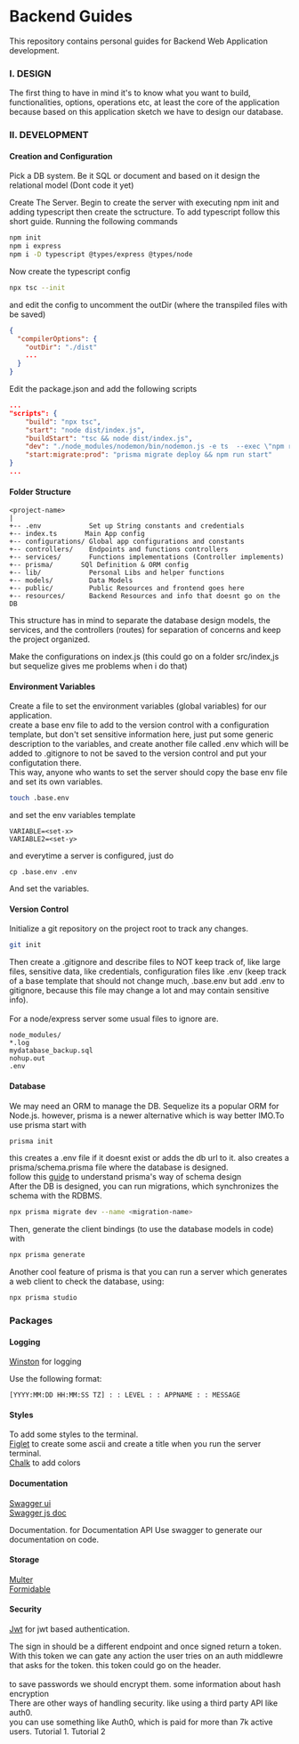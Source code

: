 # Backend Guides

This repository contains personal guides for Backend Web Application development.

### I. DESIGN

The first thing to have in mind it's to know what you want to build, functionalities, options, operations etc, at least the core of the application because based on this application sketch we have to design our database.

### II. DEVELOPMENT

#### Creation and Configuration
Pick a DB system. Be it SQL or document and based on it design the relational model (Dont code it yet)

Create The Server. Begin to create the server with executing npm init and adding typescript then create the sctructure. To add typescript follow this short guide. Running the following commands

```sh
npm init
npm i express
npm i -D typescript @types/express @types/node
```

Now create the typescript config
```sh
npx tsc --init
```
and edit the config to uncomment the outDir (where the transpiled files with be saved)
```json
{
  "compilerOptions": {
    "outDir": "./dist"
    ...
  }
}
```

Edit the package.json and add the following scripts
```json
...
"scripts": {
    "build": "npx tsc",
    "start": "node dist/index.js",
    "buildStart": "tsc && node dist/index.js",
    "dev": "./node_modules/nodemon/bin/nodemon.js -e ts  --exec \"npm run buildStart\"",
    "start:migrate:prod": "prisma migrate deploy && npm run start"
}
...
```
#### Folder Structure

```
<project-name>
|
+-- .env            Set up String constants and credentials
+-- index.ts       Main App config
+-- configurations/ Global app configurations and constants
+-- controllers/    Endpoints and functions controllers
+-- services/       Functions implementations (Controller implements)
+-- prisma/       SQl Definition & ORM config
+-- lib/            Personal Libs and helper functions
+-- models/         Data Models
+-- public/         Public Resources and frontend goes here
+-- resources/      Backend Resources and info that doesnt go on the DB
```

This structure has in mind to separate the database design models, the services, and the controllers (routes) for separation of concerns and keep the project organized.

Make the configurations on index.js (this could go on a folder src/index,js but sequelize gives me problems when i do that)

#### Environment Variables
Create a file to set the environment variables (global variables) for our application. <br>
create a base env file to add to the version control with a configuration template, but don't set sensitive information here, just put some generic description to the variables, and create another file called .env which will be added to .gitignore to not be saved to the version control and put your configutation there.<br>
This way, anyone who wants to set the server should copy the base env file and set its own variables.
```sh
touch .base.env
```
and set the env variables template
```
VARIABLE=<set-x>
VARIABLE2=<set-y>
```
and everytime a server is configured, just do
```
cp .base.env .env
```
And set the variables.

#### Version Control
Initialize a git repository on the project root to track any changes.
```sh
git init
```
Then create a .gitignore and describe files to NOT keep track of, like large files, sensitive data, like credentials, configuration files like .env (keep track of a base template that should not change much, .base.env but add .env to gitignore, because this file may change a lot and may contain sensitive info).<br>
<br>
For a node/express server some usual files to ignore are.
```
node_modules/
*.log
mydatabase_backup.sql
nohup.out
.env
```

#### Database
We may need an ORM to manage the DB. Sequelize its a popular ORM for Node.js. however, prisma is a newer alternative which is way better IMO.To use prisma start with
```sh
prisma init
```
this creates a .env file if it doesnt exist or adds the db url to it. also creates a prisma/schema.prisma file where the database is designed. <br>
follow this [guide]() to understand prisma's way of schema design<br>
After the DB is designed, you can run  migrations, which synchronizes the schema with the RDBMS.
```sh
npx prisma migrate dev --name <migration-name>
```

Then, generate the client bindings (to use the database models in code) with
```sh
npx prisma generate
```
Another cool feature of prisma is that you can run a server which generates a web client to check the database, using:
```sh
npx prisma studio
```

### Packages

#### Logging
[Winston](https://www.npmjs.com/package/winston) for logging

Use the following format:
```
[YYYY:MM:DD HH:MM:SS TZ] : : LEVEL : : APPNAME : : MESSAGE
```

#### Styles
To add some styles to the terminal. <br>
[Figlet](https://www.npmjs.com/package/figlet) to create some ascii and create a title when you run the server terminal.<br>
[Chalk](https://www.npmjs.com/package/chalk) to add colors

#### Documentation

[Swagger ui](https://www.npmjs.com/package/swagger-ui-express) <br>
[Swagger js doc](https://github.com/Surnet/swagger-jsdoc) <br>

Documentation. for Documentation API Use swagger to generate our documentation on code.

#### Storage
[Multer](https://www.npmjs.com/package/multer) <br>
[Formidable](https://www.npmjs.com/package/formidable) <br>

#### Security
[Jwt](https://www.npmjs.com/package/jsonwebtoken) for jwt based authentication. <br>

The sign in should be a different endpoint and once signed return a token. <br>
With this token we can gate any action the user tries on an auth middlewre that asks for the token. this token could go on the header. <br>
<br>
to save passwords we should encrypt them. some information about hash encryption <br>
There are other ways of handling security. like using a third party API like auth0. <br>
you can use something like Auth0, which is paid for more than 7k active users. Tutorial 1. Tutorial 2 <br>
